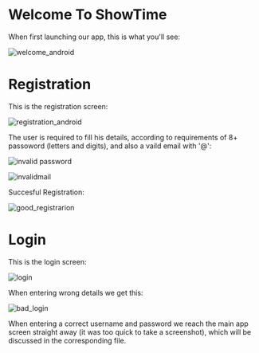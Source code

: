 # Welcome To ShowTime

When first launching our app, this is what you'll see:

![welcome_android](https://github.com/user-attachments/assets/c3713e21-5256-4242-abd9-2eae3ed20b41)

# Registration

This is the registration screen:

![registration_android](https://github.com/user-attachments/assets/4fb0feb6-29e6-4cf4-89f3-83546d96426d)

The user is required to fill his details, according to requirements of 8+ passoword (letters and digits),
and also a vaild email with '@':

![invalid password](https://github.com/user-attachments/assets/5bd707c4-1162-46e9-bb2c-9a76a111cdcd)

![invalidmail](https://github.com/user-attachments/assets/75e81aea-5b93-44ac-b632-49b1bc5efabb)

Succesful Registration:

![good_registrarion](https://github.com/user-attachments/assets/e91ce539-51cd-496c-bff9-d20329689d77)

# Login

This is the login screen:

![login](https://github.com/user-attachments/assets/cb895711-f4f8-4c0d-9ea6-2a958d82b51a)

When entering wrong details we get this:

![bad_login](https://github.com/user-attachments/assets/c58dd42f-21a1-4414-9a5f-ee3814072dc9)

When entering a correct username and password we reach the main app screen straight away (it was too quick to take a screenshot), which will be discussed in the corresponding file.

